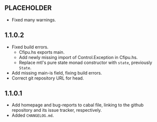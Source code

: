 PLACEHOLDER
-----
* Fixed many warnings.

1.1.0.2
-----
* Fixed build errors.
  * Cfipu.hs exports main.
  * Add newly missing import of Control.Exception in Cfipu.hs.
  * Replace mtl's pure state monad constructor with `state`, previously
    `State`.
* Add missing main-is field, fixing build errors.
* Correct git repository URL for head.

1.1.0.1
-----
* Add homepage and bug-reports to cabal file, linking to the github repository
  and its issue tracker, respectively.
* Added `CHANGELOG.md`.
